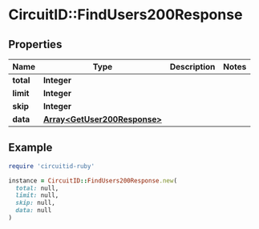 # CircuitID::FindUsers200Response

## Properties

| Name | Type | Description | Notes |
| ---- | ---- | ----------- | ----- |
| **total** | **Integer** |  |  |
| **limit** | **Integer** |  |  |
| **skip** | **Integer** |  |  |
| **data** | [**Array&lt;GetUser200Response&gt;**](GetUser200Response.md) |  |  |

## Example

```ruby
require 'circuitid-ruby'

instance = CircuitID::FindUsers200Response.new(
  total: null,
  limit: null,
  skip: null,
  data: null
)
```

